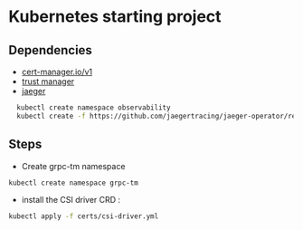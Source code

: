 # Kubernetes starting project

## Dependencies

- [cert-manager.io/v1](https://cert-manager.io/docs/installation/helm/)
- [trust manager](https://cert-manager.io/docs/projects/trust-manager/#installation)
- [jaeger](https://www.jaegertracing.io/docs/1.45/operator/)
```sh
  kubectl create namespace observability
  kubectl create -f https://github.com/jaegertracing/jaeger-operator/releases/download/v1.44.0/jaeger-operator.yaml -n observability
```

## Steps 

- Create grpc-tm namespace
```sh
kubectl create namespace grpc-tm
```
- install the CSI driver CRD :
```sh
kubectl apply -f certs/csi-driver.yml
```